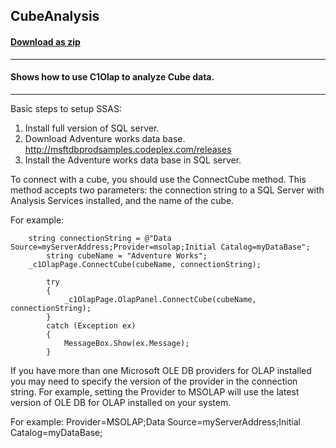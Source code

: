 ## CubeAnalysis
#### [Download as zip](https://downgit.github.io/#/home?url=https://github.com/GrapeCity/ComponentOne-WPF-Samples/tree/master/NET_4.5.2/C1.WPF.Olap/CS/CubeAnalysis/CubeAnalysis)
____
#### Shows how to use C1Olap to analyze Cube data.
____
Basic steps to setup SSAS:

1) Install full version of SQL server.
2) Download Adventure works data base.
http://msftdbprodsamples.codeplex.com/releases
3) Install the Adventure works data base in SQL server.

To connect with a cube, you should use the ConnectCube method. This method accepts two parameters: 
the connection string to a SQL Server with Analysis Services installed, and the name of the cube.

For example:
```
	string connectionString = @"Data Source=myServerAddress;Provider=msolap;Initial Catalog=myDataBase";
        string cubeName = "Adventure Works";
	_c1OlapPage.ConnectCube(cubeName, connectionString);

        try
        {
            _c1OlapPage.OlapPanel.ConnectCube(cubeName, connectionString);
        }
        catch (Exception ex)
        {
            MessageBox.Show(ex.Message);
        }
```
If you have more than one Microsoft OLE DB providers for OLAP installed you may need to specify the version of the provider in the connection string. 
For example, setting the Provider to MSOLAP will use the latest version of OLE DB for OLAP installed on your system.

For example:
Provider=MSOLAP;Data Source=myServerAddress;Initial Catalog=myDataBase;
